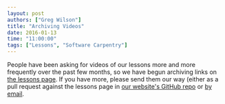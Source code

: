 ```yaml
---
layout: post
authors: ["Greg Wilson"]
title: "Archiving Videos"
date: 2016-01-13
time: "11:00:00"
tags: ["Lessons", "Software Carpentry"]
---
```

People have been asking for videos of our lessons more and more frequently over the past few months,
so we have begun archiving links on
[the lessons page]({{site.baseurl}}/lessons/#video).
If you have more,
please send them our way
(either as a pull request against the lessons page in
[our website's GitHub repo](https://github.com/swcarpentry/website/blob/gh-pages/pages/lessons.html)
or [by email](mailto:{{site.contact}}).
